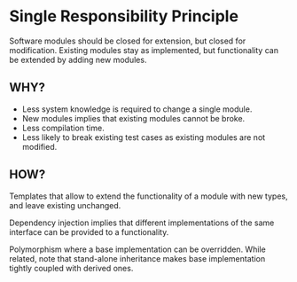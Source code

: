 # Single Responsibility Principle
Software modules should be closed for extension, but closed for modification. Existing modules stay as implemented, but functionality can be extended by adding new modules.

## WHY?
- Less system knowledge is required to change a single module.
- New modules implies that existing modules cannot be broke.
- Less compilation time.
- Less likely to break existing test cases as existing modules are not modified.


## HOW?
Templates that allow to extend the functionality of a module with new types, and leave existing unchanged.

Dependency injection implies that different implementations of the same interface can be provided to a functionality.

Polymorphism where a base implementation can be overridden. While related, note that stand-alone inheritance makes base implementation tightly coupled with derived ones.

